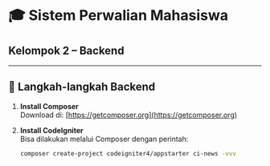 # 🎓 Sistem Perwalian Mahasiswa  
## Kelompok 2 – Backend  

---

## 📌 Langkah-langkah Backend

1. **Install Composer**  
   Download di: [https://getcomposer.org](https://getcomposer.org)

2. **Install CodeIgniter**  
   Bisa dilakukan melalui Composer dengan perintah:
   ```bash
   composer create-project codeigniter4/appstarter ci-news -vvv
